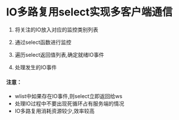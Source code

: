 # IO多路复用select实现多客户端通信

1. 将关注的IO放入对应的监控类别列表

2. 通过select函数进行监控

3. 遍历select返回值列表,确定就绪IO事件

4. 处理发生的IO事件

#### 注意：
* wlist中如果存在IO事件,则select立即返回给ws
* 处理IO过程中不要出现死循环占有服务端的情况
* IO多路复用消耗资源较少,效率较高
